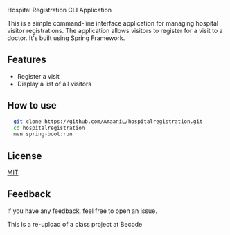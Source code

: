 
Hospital Registration CLI Application

This is a simple command-line interface application for managing hospital visitor registrations. The application allows visitors to register for a visit to a doctor. It's built using Spring Framework.

## Features

- Register a visit
- Display a list of all visitors

## How to use



```bash
  git clone https://github.com/AmaaniL/hospitalregistration.git
  cd hospitalregistration
  mvn spring-boot:run
```
    
## License

[MIT](https://choosealicense.com/licenses/mit/)


## Feedback

If you have any feedback, feel free to open an issue. 

This is a re-upload of a class project at Becode

